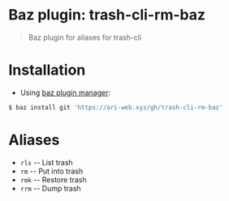 # Baz plugin: trash-cli-rm-baz

> Baz plugin for aliases for trash-cli

# Installation

- Using [baz plugin manager](https://ari-web.xyz/gh/baz):

```bash
$ baz install git 'https://ari-web.xyz/gh/trash-cli-rm-baz'
```

# Aliases

- `rls` -- List trash
- `rm` -- Put into trash
- `rmk` -- Restore trash
- `rrm` -- Dump trash
